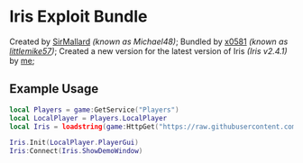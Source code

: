 # Iris Exploit Bundle
Created by [SirMallard](https://github.com/SirMallard) *(known as Michael48)*;
Bundled by [x0581](https://github.com/x0581) *(known as [littlemike57](https://v3rmillion.net/member.php?action=profile&uid=3099053))*;
Created a new version for the latest version of Iris *(Iris v2.4.1)* by [me](https://github.com/ACEtheSOLID);

## Example Usage
```lua
local Players = game:GetService("Players")
local LocalPlayer = Players.LocalPlayer
local Iris = loadstring(game:HttpGet("https://raw.githubusercontent.com/ACEtheSOLID/Roblox-UI-Libs/main/Iris%20%5BIMGUI%5D/Source-v2.4.1"))()

Iris.Init(LocalPlayer.PlayerGui)
Iris:Connect(Iris.ShowDemoWindow)
```
